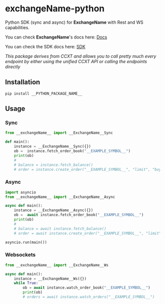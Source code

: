 # __exchangeName__-python
Python SDK (sync and async) for __ExchangeName__ with Rest and WS capabilities.

You can check __ExchangeName__'s docs here: [Docs](__LINK_TO_OFFICIAL_EXCHANGE_DOCS__)


You can check the SDK docs here: [SDK](https://docs.ccxt.com/#/exchanges/__exchangeName__)

*This package derives from CCXT and allows you to call pretty much every endpoint by either using the unified CCXT API or calling the endpoints directly*

## Installation

```
pip install __PYTHON_PACKAGE_NAME__
```

## Usage

### Sync

```Python
from __exchangeName__ import __ExchangeName__Sync

def main():
    instance = __ExchangeName__Sync({})
    ob =  instance.fetch_order_book("__EXAMPLE_SYMBOL__")
    print(ob)
    #
    # balance = instance.fetch_balance()
    # order = instance.create_order("__EXAMPLE_SYMBOL__", "limit", "buy", 1, 100000)
```

### Async

```Python
import asyncio
from __exchangeName__ import __ExchangeName__Async

async def main():
    instance = __ExchangeName__Async({})
    ob =  await instance.fetch_order_book("__EXAMPLE_SYMBOL__")
    print(ob)
    #
    # balance = await instance.fetch_balance()
    # order = await instance.create_order("__EXAMPLE_SYMBOL__", "limit", "buy", 1, 100000)

asyncio.run(main())
```

### Websockets

```Python
from __exchangeName__ import __ExchangeName__Ws

async def main():
    instance = __ExchangeName__Ws({})
    while True:
        ob = await instance.watch_order_book("__EXAMPLE_SYMBOL__")
        print(ob)
        # orders = await instance.watch_orders("__EXAMPLE_SYMBOL__")
```

